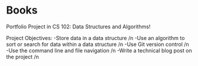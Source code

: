 # Books
 Portfolio Project in CS 102: Data Structures and Algorithms!

Project Objectives:
-Store data in a data structure /n
-Use an algorithm to sort or search for data within a data structure /n
-Use Git version control /n
-Use the command line and file navigation /n
-Write a technical blog post on the project /n